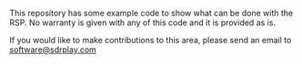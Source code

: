 This repository has some example code to show what can be done with
the RSP. No warranty is given with any of this code and it is
provided as is.

If you would like to make contributions to this area, please send an
email to software@sdrplay.com

